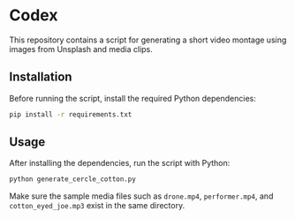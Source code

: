 # Codex

This repository contains a script for generating a short video montage using images from Unsplash and media clips.

## Installation

Before running the script, install the required Python dependencies:

```bash
pip install -r requirements.txt
```

## Usage

After installing the dependencies, run the script with Python:

```bash
python generate_cercle_cotton.py
```

Make sure the sample media files such as `drone.mp4`, `performer.mp4`, and `cotton_eyed_joe.mp3` exist in the same directory.
